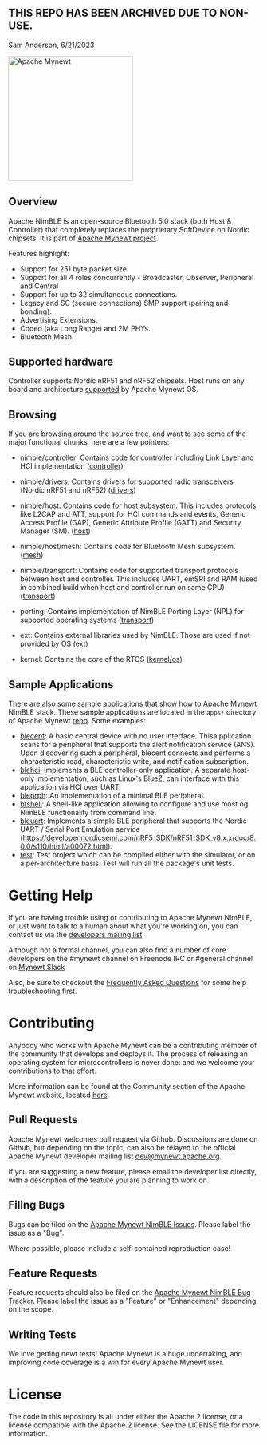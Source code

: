 <!--
#
# Licensed to the Apache Software Foundation (ASF) under one
# or more contributor license agreements.  See the NOTICE file
# distributed with this work for additional information
# regarding copyright ownership.  The ASF licenses this file
# to you under the Apache License, Version 2.0 (the
# "License"); you may not use this file except in compliance
# with the License.  You may obtain a copy of the License at
#
# http://www.apache.org/licenses/LICENSE-2.0
#
# Unless required by applicable law or agreed to in writing,
# software distributed under the License is distributed on an
# "AS IS" BASIS, WITHOUT WARRANTIES OR CONDITIONS OF ANY
#  KIND, either express or implied.  See the License for the
# specific language governing permissions and limitations
# under the License.
#
-->

## THIS REPO HAS BEEN ARCHIVED DUE TO NON-USE.  
Sam Anderson, 6/21/2023  

<img src="http://mynewt.apache.org/img/logo.svg" width="250" alt="Apache Mynewt">

## Overview

Apache NimBLE is an open-source Bluetooth 5.0 stack (both Host & Controller)
that completely replaces the proprietary SoftDevice on Nordic chipsets. It is
part of [Apache Mynewt project](https://github.com/apache/mynewt-core).

Features highlight:
  - Support for 251 byte packet size
  - Support for all 4 roles concurrently - Broadcaster, Observer, Peripheral and Central
  - Support for up to 32 simultaneous connections.
  - Legacy and SC (secure connections) SMP support (pairing and bonding).
  - Advertising Extensions.
  - Coded (aka Long Range) and 2M PHYs.
  - Bluetooth Mesh.

## Supported hardware

Controller supports Nordic nRF51 and nRF52 chipsets. Host runs on any board
and architecture [supported](https://github.com/apache/mynewt-core#overview)
by Apache Mynewt OS.


## Browsing

If you are browsing around the source tree, and want to see some of the
major functional chunks, here are a few pointers:

- nimble/controller: Contains code for controller including Link Layer and HCI implementation
([controller](https://github.com/apache/mynewt-nimble/tree/master/nimble/controller))

- nimble/drivers: Contains drivers for supported radio transceivers (Nordic nRF51 and nRF52)
([drivers](https://github.com/apache/mynewt-nimble/tree/master/nimble/drivers))

- nimble/host: Contains code for host subsystem. This includes protocols like
L2CAP and ATT, support for HCI commands and events, Generic Access Profile (GAP),
Generic Attribute Profile (GATT) and Security Manager (SM).
([host](https://github.com/apache/mynewt-nimble/tree/master/nimble/host))

- nimble/host/mesh: Contains code for Bluetooth Mesh subsystem.
([mesh](https://github.com/apache/mynewt-nimble/tree/master/nimble/host/mesh))

- nimble/transport: Contains code for supported transport protocols between host
and controller. This includes UART, emSPI and RAM (used in combined build when
host and controller run on same CPU)
([transport](https://github.com/apache/mynewt-nimble/tree/master/nimble/drivers))

- porting: Contains implementation of NimBLE Porting Layer (NPL) for supported
operating systems
([transport](https://github.com/apache/mynewt-nimble/tree/master/porting))

- ext: Contains external libraries used by NimBLE. Those are used if not
provided by OS
([ext](https://github.com/apache/mynewt-nimble/tree/master/ext))

- kernel: Contains the core of the RTOS ([kernel/os](https://github.com/apache/mynewt-core/tree/master/kernel/os))

## Sample Applications

There are also some sample applications that show how to Apache Mynewt NimBLE
stack. These sample applications are located in the `apps/` directory of
Apache Mynewt [repo](https://github.com/apache/mynewt-core). Some examples:

* [blecent](https://github.com/apache/mynewt-core/tree/master/apps/blecent):
A basic central device with no user interface.  Thisa pplication scans for
a peripheral that supports the alert notification service (ANS). Upon
discovering such a peripheral, blecent connects and performs a characteristic
read, characteristic write, and notification subscription.
* [blehci](https://github.com/apache/mynewt-core/tree/master/apps/blehci):
Implements a BLE controller-only application.  A separate host-only
implementation, such as Linux's BlueZ, can interface with this application via
HCI over UART.
* [bleprph](https://github.com/apache/mynewt-core/tree/master/apps/bleprph): An
  implementation of a minimal BLE peripheral.
* [btshell](https://github.com/apache/mynewt-core/tree/master/apps/btshell): A
  shell-like application allowing to configure and use most og NimBLE
  functionality from command line.
* [bleuart](https://github.com/apache/mynewt-core/tree/master/apps/bleuart):
Implements a simple BLE peripheral that supports the Nordic
UART / Serial Port Emulation service
(https://developer.nordicsemi.com/nRF5_SDK/nRF51_SDK_v8.x.x/doc/8.0.0/s110/html/a00072.html).
* [test](https://github.com/apache/mynewt-core/tree/master/apps/test): Test
  project which can be compiled either with the simulator, or on a per-architecture basis.
  Test will run all the package's unit tests.

# Getting Help

If you are having trouble using or contributing to Apache Mynewt NimBLE, or just
want to talk to a human about what you're working on, you can contact us via the
[developers mailing list](mailto:dev@mynewt.apache.org).

Although not a formal channel, you can also find a number of core developers
on the #mynewt channel on Freenode IRC or #general channel on [Mynewt Slack](https://join.slack.com/mynewt/shared_invite/MTkwMTg1ODM1NTg5LTE0OTYxNzQ4NzQtZTU1YmNhYjhkMg)

Also, be sure to checkout the [Frequently Asked Questions](https://mynewt.apache.org/faq/answers)
for some help troubleshooting first.

# Contributing

Anybody who works with Apache Mynewt can be a contributing member of the
community that develops and deploys it.  The process of releasing an operating
system for microcontrollers is never done: and we welcome your contributions
to that effort.

More information can be found at the Community section of the Apache Mynewt
website, located [here](https://mynewt.apache.org/community).

## Pull Requests

Apache Mynewt welcomes pull request via Github.  Discussions are done on Github,
but depending on the topic, can also be relayed to the official Apache Mynewt
developer mailing list dev@mynewt.apache.org.

If you are suggesting a new feature, please email the developer list directly,
with a description of the feature you are planning to work on.

## Filing Bugs

Bugs can be filed on the
[Apache Mynewt NimBLE Issues](https://github.com/apache/mynewt-nimble/issues).
Please label the issue as a "Bug".

Where possible, please include a self-contained reproduction case!

## Feature Requests

Feature requests should also be filed on the
[Apache Mynewt NimBLE Bug Tracker](https://github.com/apache/mynewt-nimble/issues).
Please label the issue as a "Feature" or "Enhancement" depending on the scope.

## Writing Tests

We love getting newt tests!  Apache Mynewt is a huge undertaking, and improving
code coverage is a win for every Apache Mynewt user.

<!--
TODO
## Writing Documentation

Contributing to documentation (in addition to writing tests), is a great way
to get involved with the Apache Mynewt project.

 The Mynewt NimBLE documentation is found in [/docs](/docs).
-->

# License

The code in this repository is all under either the Apache 2 license, or a
license compatible with the Apache 2 license.  See the LICENSE file for more
information.
